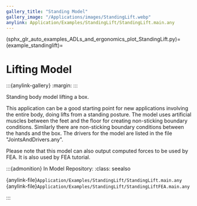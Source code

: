 ```yaml
---
gallery_title: "Standing Model"
gallery_image: "/Applications/images/StandingLift.webp"
anylink: Application/Examples/StandingLift/StandingLift.main.any
---
```


(sphx_glr_auto_examples_ADLs_and_ergonomics_plot_StandingLift.py)=
(example_standinglift)=
# Lifting Model

:::{anylink-gallery}
:margin:
:::

Standing body model lifting a box.


This application can be a good starting point for new applications involving
the entire body, doing lifts from a standing posture. The model uses artificial
muscles between the feet and the floor for creating non-sticking boundary conditions.
Similarly there are non-sticking boundary conditions between the hands and the box.
The drivers for the model are listed in the file "JointsAndDrivers.any".

Please note that this model can also output computed forces to be used by FEA. It is also
used by FEA tutorial.



:::{admonition} In Model Repository:
:class: seealso

{anylink-file}`Application/Examples/StandingLift/StandingLift.main.any`
{anylink-file}`Application/Examples/StandingLift/StandingLiftFEA.main.any`

:::
